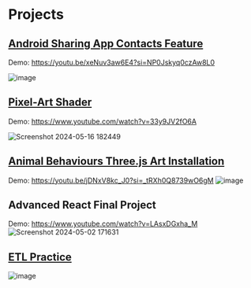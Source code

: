 <!--
**MariamFahmy/MariamFahmy** is a ✨ _special_ ✨ repository because its `README.md` (this file) appears on your GitHub profile.
Here are some ideas to get you started:
- 🔭 I’m currently working on ...
- 🌱 I’m currently learning ...
- 👯 I’m looking to collaborate on ...
- 🤔 I’m looking for help with ...
- 💬 Ask me about ...
- 📫 How to reach me: ...
- 😄 Pronouns: ...
- ⚡ Fun fact: ...
-->
# Projects
## [Android Sharing App Contacts Feature](https://github.com/MariamFahmy/Android-App-Contact-List-Feature)
Demo: https://youtu.be/xeNuv3aw6E4?si=NP0Jskyq0czAw8L0

![image](https://github.com/MariamFahmy/MariamFahmy/assets/51763380/dfa7d3b8-9c18-4cae-8961-114c241a4c39)

## [Pixel-Art Shader](https://github.com/MariamFahmy/pixel-art-shader)
Demo: https://www.youtube.com/watch?v=33y9JV2fO6A

![Screenshot 2024-05-16 182449](https://github.com/MariamFahmy/MariamFahmy/assets/51763380/8d66cc12-b36e-4c30-8c12-e9a3764250cd)

## [Animal Behaviours Three.js Art Installation](https://github.com/MariamFahmy/Animal-Behaviours-Art-Installation)
Demo: https://youtu.be/jDNxV8kc_J0?si=_tRXh0Q8739wO6gM 
![image](https://github.com/MariamFahmy/MariamFahmy/assets/51763380/6d56ffb4-644b-4306-bf0d-f80e6d41093b)

## Advanced React Final Project
Demo: https://www.youtube.com/watch?v=LAsxDGxha_M
![Screenshot 2024-05-02 171631](https://github.com/MariamFahmy/MariamFahmy/assets/51763380/780a194e-570a-464b-b57f-a0d95e2a3e86)

## [ETL Practice](https://github.com/MariamFahmy/ETL_practice/tree/main)
![image](https://github.com/MariamFahmy/MariamFahmy/assets/51763380/bd8c559f-2e88-4fe1-bcc0-c828fe4637ab)
